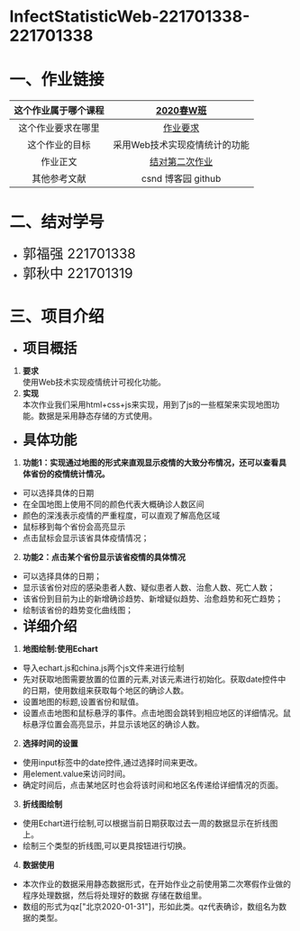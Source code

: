 # InfectStatisticWeb-221701338-221701338
  
# 一、作业链接  
|  这个作业属于哪个课程  |  [2020春W班](https://edu.cnblogs.com/campus/fzu/2020SpringW)  |
| :--: | :--: 
|这个作业要求在哪里|[作业要求](https://edu.cnblogs.com/campus/fzu/2020SpringW/homework/10456)|
|这个作业的目标|采用Web技术实现疫情统计的功能|
|作业正文|[结对第二次作业](https://www.cnblogs.com/QZcn/p/12465814.html)|
|其他参考文献| csnd 博客园 github |  
# 二、结对学号  
- <font size="5">郭福强  221701338</font>  
- <font size="5">郭秋中  221701319</font>
# 三、项目介绍  
- **<font size="5">项目概括</font>**  
1. **要求**  
使用Web技术实现疫情统计可视化功能。
2. **实现**  
本次作业我们采用html+css+js来实现，用到了js的一些框架来实现地图功能。数据是采用静态存储的方式使用。    
- **<font size="5">具体功能</font>**   
1. **功能1：实现通过地图的形式来直观显示疫情的大致分布情况，还可以查看具体省份的疫情统计情况。**   
- 可以选择具体的日期
- 在全国地图上使用不同的颜色代表大概确诊人数区间
- 颜色的深浅表示疫情的严重程度，可以直观了解高危区域
- 鼠标移到每个省份会高亮显示
- 点击鼠标会显示该省具体疫情情况；
2. **功能2：点击某个省份显示该省疫情的具体情况**
- 可以选择具体的日期；
- 显示该省份对应的感染患者人数、疑似患者人数、治愈人数、死亡人数；
- 该省份到目前为止的新增确诊趋势、新增疑似趋势、治愈趋势和死亡趋势；
- 绘制该省份的趋势变化曲线图；
- **<font size="5">详细介绍</font>**  
1. **地图绘制:使用Echart**
- 导入echart.js和china.js两个js文件来进行绘制
- 先对获取地图需要放置的位置的元素,对该元素进行初始化。获取date控件中的日期，使用数组来获取每个地区的确诊人数。
- 设置地图的标题,设置省份和赋值。
- 设置点击地图和鼠标悬浮的事件。点击地图会跳转到相应地区的详细情况。鼠标悬浮位置会高亮显示，并显示该地区的确诊人数。
2. **选择时间的设置**
- 使用input标签中的date控件,通过选择时间来更改。
- 用element.value来访问时间。
- 确定时间后，点击某地区时也会将该时间和地区名传递给详细情况的页面。
3. **折线图绘制**
- 使用Echart进行绘制,可以根据当前日期获取过去一周的数据显示在折线图上。
- 绘制三个类型的折线图,可以更具按钮进行切换。 
4. **数据使用**
- 本次作业的数据采用静态数据形式，在开始作业之前使用第二次寒假作业做的程序处理数据，然后将处理好的数据
存储在数组里。
- 数组的形式为qz["北京2020-01-31"]，形如此类。qz代表确诊，数组名为数据的类型。